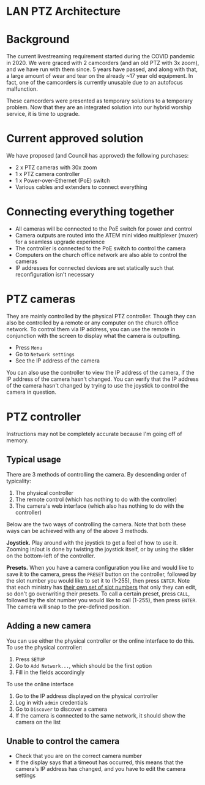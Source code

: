 # LAN PTZ Architecture

# Background

The current livestreaming requirement started during the COVID pandemic in 2020. We were graced with
2 camcorders (and an old PTZ with 3x zoom), and we have run with them since. 5 years have passed, and
along with that, a large amount of wear and tear on the already ~17 year old equipment. In fact, one of
the camcorders is currently unusable due to an autofocus malfunction.

These camcorders were presented as temporary solutions to a temporary problem. Now that they are an
integrated solution into our hybrid worship service, it is time to upgrade.

# Current approved solution

We have proposed (and Council has approved) the following purchases:

- 2 x PTZ cameras with 30x zoom
- 1 x PTZ camera controller
- 1 x Power-over-Ethernet (PoE) switch
- Various cables and extenders to connect everything

# Connecting everything together

- All cameras will be connected to the PoE switch for power and control
- Camera outputs are routed into the ATEM mini video multiplexer (muxer) for a seamless upgrade experience
- The controller is connected to the PoE switch to control the camera
- Computers on the church office network are also able to control the cameras
- IP addresses for connected devices are set statically such that reconfiguration isn't necessary

# PTZ cameras

They are mainly controlled by the physical PTZ controller. Though they can also be controlled by a remote
or any computer on the church office network. To control them via IP address, you can use the remote in
conjunction with the screen to display what the camera is outputting.

- Press `Menu`
- Go to `Network settings`
- See the IP address of the camera

You can also use the controller to view the IP address of the camera, if the IP address of the camera
hasn't changed. You can verify that the IP address of the camera hasn't changed by trying to use the
joystick to control the camera in question.

# PTZ controller

Instructions may not be completely accurate because I'm going off of memory.

## Typical usage

There are 3 methods of controlling the camera. By descending order of typicality:

1. The physical controller
2. The remote control (which has nothing to do with the controller)
3. The camera's web interface (which also has nothing to do with the controller)

Below are the two ways of controlling the camera. Note that both these ways can be achieved with any of
the above 3 methods.

**Joystick.** Play around with the joystick to get a feel of how to use it. Zooming in/out is done by
twisting the joystick itself, or by using the slider on the bottom-left of the controller.

**Presets.** When you have a camera configuration you like and would like to save it to the camera, press
the `PRESET` button on the controller, followed by the slot number you would like to set it to (1-255),
then press `ENTER`. Note that each ministry has [their own set of slot
numbers](./sunday.md#ptz-controller) that only they can edit, so don't go overwriting their presets. To
call a certain preset, press `CALL`, followed by the slot number you would like to call (1-255), then
press `ENTER`. The camera will snap to the pre-defined position.

## Adding a new camera

You can use either the physical controller or the online interface to do this. To use the physical
controller:

1. Press `SETUP`
2. Go to `Add Network...`, which should be the first option
3. Fill in the fields accordingly

To use the online interface

1. Go to the IP address displayed on the physical controller
2. Log in with `admin` credentials
3. Go to `Discover` to discover a camera
4. If the camera is connected to the same network, it should show the camera on the list

## Unable to control the camera

- Check that you are on the correct camera number
- If the display says that a timeout has occurred, this means that the camera's IP address has changed,
  and you have to edit the camera settings
